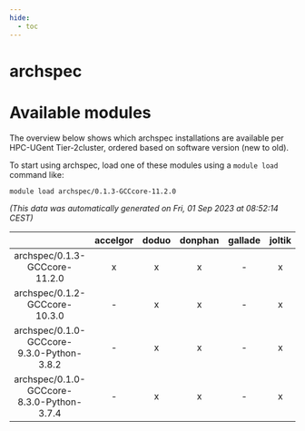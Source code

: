 ```yaml
---
hide:
  - toc
---
```


archspec
========

# Available modules


The overview below shows which archspec installations are available per HPC-UGent Tier-2cluster, ordered based on software version (new to old).

To start using archspec, load one of these modules using a `module load` command like:

```shell
module load archspec/0.1.3-GCCcore-11.2.0
```

*(This data was automatically generated on Fri, 01 Sep 2023 at 08:52:14 CEST)*  

| |accelgor|doduo|donphan|gallade|joltik|skitty|swalot|victini|
| :---: | :---: | :---: | :---: | :---: | :---: | :---: | :---: | :---: |
|archspec/0.1.3-GCCcore-11.2.0|x|x|x|-|x|x|x|x|
|archspec/0.1.2-GCCcore-10.3.0|-|x|x|-|x|x|x|x|
|archspec/0.1.0-GCCcore-9.3.0-Python-3.8.2|-|x|x|-|x|x|x|x|
|archspec/0.1.0-GCCcore-8.3.0-Python-3.7.4|-|x|x|-|x|x|-|x|
